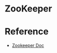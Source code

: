 # ZooKeeper



# Reference
- [Zookeeper Doc](https://zookeeper.apache.org/doc/current/zookeeperProgrammers.html)